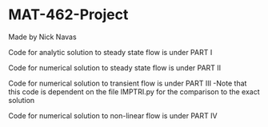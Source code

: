 # MAT-462-Project
Made by Nick Navas

Code for analytic solution to steady state flow is under PART I

Code for numerical solution to steady state flow is under PART II

Code for numerical solution to transient flow is under PART III
-Note that this code is dependent on the file IMPTRI.py for the comparison to the exact solution

Code for numerical solution to non-linear flow is under PART IV
